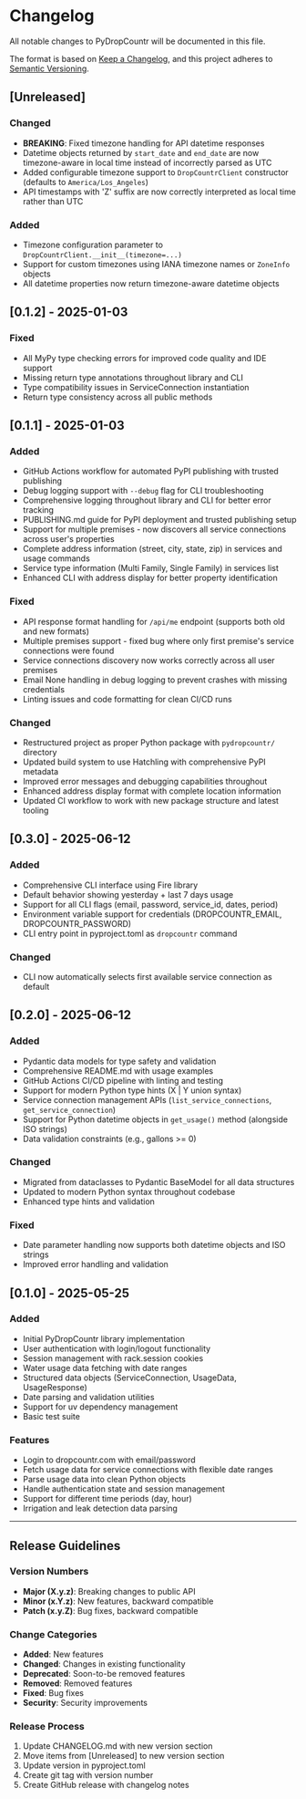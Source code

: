# Changelog

All notable changes to PyDropCountr will be documented in this file.

The format is based on [Keep a Changelog](https://keepachangelog.com/en/1.0.0/),
and this project adheres to [Semantic Versioning](https://semver.org/spec/v2.0.0.html).

## [Unreleased]

### Changed
- **BREAKING**: Fixed timezone handling for API datetime responses
- Datetime objects returned by `start_date` and `end_date` are now timezone-aware in local time instead of incorrectly parsed as UTC
- Added configurable timezone support to `DropCountrClient` constructor (defaults to `America/Los_Angeles`)
- API timestamps with 'Z' suffix are now correctly interpreted as local time rather than UTC

### Added
- Timezone configuration parameter to `DropCountrClient.__init__(timezone=...)`
- Support for custom timezones using IANA timezone names or `ZoneInfo` objects
- All datetime properties now return timezone-aware datetime objects

## [0.1.2] - 2025-01-03

### Fixed
- All MyPy type checking errors for improved code quality and IDE support
- Missing return type annotations throughout library and CLI
- Type compatibility issues in ServiceConnection instantiation
- Return type consistency across all public methods

## [0.1.1] - 2025-01-03

### Added
- GitHub Actions workflow for automated PyPI publishing with trusted publishing
- Debug logging support with `--debug` flag for CLI troubleshooting
- Comprehensive logging throughout library and CLI for better error tracking
- PUBLISHING.md guide for PyPI deployment and trusted publishing setup
- Support for multiple premises - now discovers all service connections across user's properties
- Complete address information (street, city, state, zip) in services and usage commands
- Service type information (Multi Family, Single Family) in services list
- Enhanced CLI with address display for better property identification

### Fixed
- API response format handling for `/api/me` endpoint (supports both old and new formats)
- Multiple premises support - fixed bug where only first premise's service connections were found
- Service connections discovery now works correctly across all user premises
- Email None handling in debug logging to prevent crashes with missing credentials
- Linting issues and code formatting for clean CI/CD runs

### Changed
- Restructured project as proper Python package with `pydropcountr/` directory
- Updated build system to use Hatchling with comprehensive PyPI metadata
- Improved error messages and debugging capabilities throughout
- Enhanced address display format with complete location information
- Updated CI workflow to work with new package structure and latest tooling

## [0.3.0] - 2025-06-12

### Added
- Comprehensive CLI interface using Fire library
- Default behavior showing yesterday + last 7 days usage
- Support for all CLI flags (email, password, service_id, dates, period)
- Environment variable support for credentials (DROPCOUNTR_EMAIL, DROPCOUNTR_PASSWORD)
- CLI entry point in pyproject.toml as `dropcountr` command

### Changed
- CLI now automatically selects first available service connection as default

## [0.2.0] - 2025-06-12

### Added
- Pydantic data models for type safety and validation
- Comprehensive README.md with usage examples
- GitHub Actions CI/CD pipeline with linting and testing
- Support for modern Python type hints (X | Y union syntax)
- Service connection management APIs (`list_service_connections`, `get_service_connection`)
- Support for Python datetime objects in `get_usage()` method (alongside ISO strings)
- Data validation constraints (e.g., gallons >= 0)

### Changed
- Migrated from dataclasses to Pydantic BaseModel for all data structures
- Updated to modern Python syntax throughout codebase
- Enhanced type hints and validation

### Fixed
- Date parameter handling now supports both datetime objects and ISO strings
- Improved error handling and validation

## [0.1.0] - 2025-05-25

### Added
- Initial PyDropCountr library implementation
- User authentication with login/logout functionality
- Session management with rack.session cookies
- Water usage data fetching with date ranges
- Structured data objects (ServiceConnection, UsageData, UsageResponse)
- Date parsing and validation utilities
- Support for uv dependency management
- Basic test suite

### Features
- Login to dropcountr.com with email/password
- Fetch usage data for service connections with flexible date ranges
- Parse usage data into clean Python objects
- Handle authentication state and session management
- Support for different time periods (day, hour)
- Irrigation and leak detection data parsing

---

## Release Guidelines

### Version Numbers
- **Major (X.y.z)**: Breaking changes to public API
- **Minor (x.Y.z)**: New features, backward compatible
- **Patch (x.y.Z)**: Bug fixes, backward compatible

### Change Categories
- **Added**: New features
- **Changed**: Changes in existing functionality
- **Deprecated**: Soon-to-be removed features
- **Removed**: Removed features
- **Fixed**: Bug fixes
- **Security**: Security improvements

### Release Process
1. Update CHANGELOG.md with new version section
2. Move items from [Unreleased] to new version section
3. Update version in pyproject.toml
4. Create git tag with version number
5. Create GitHub release with changelog notes